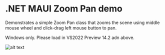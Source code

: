 # .NET MAUI Zoom Pan demo


Demonstrates a simple Zoom Pan class that zooms the scene using middle mouse wheel and click-drag left mouse button to pan.


Windows only. Please load in VS2022 Preview 14.2 adn above.

![alt text](https://github.com/timskillman/NET-MAUI/tree/main/ZoomPanDemo/ZoomPanDemo/Images/Screenshot.jpg "Screenshot")
